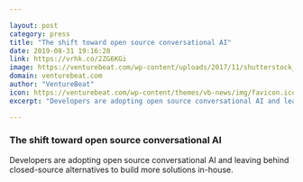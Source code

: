 ```yaml
---

layout: post
category: press
title: "The shift toward open source conversational AI"
date: 2019-08-31 19:16:28
link: https://vrhk.co/2ZG6KGi
image: https://venturebeat.com/wp-content/uploads/2017/11/shutterstock_524844376-e1510202399161.jpg?w=1200&strip=all
domain: venturebeat.com
author: "VentureBeat"
icon: https://venturebeat.com/wp-content/themes/vb-news/img/favicon.ico
excerpt: "Developers are adopting open source conversational AI and leaving behind closed-source alternatives to build more solutions in-house."

---
```


### The shift toward open source conversational AI

Developers are adopting open source conversational AI and leaving behind closed-source alternatives to build more solutions in-house.